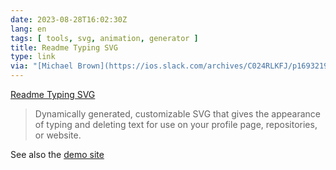 ```yaml
---
date: 2023-08-28T16:02:30Z
lang: en
tags: [ tools, svg, animation, generator ]
title: Readme Typing SVG
type: link
via: "[Michael Brown](https://ios.slack.com/archives/C024RLKFJ/p1693219655395489)"
---
```


[Readme Typing SVG](https://github.com/DenverCoder1/readme-typing-svg)

> Dynamically generated, customizable SVG that gives the appearance of typing and deleting text for use on your profile page, repositories, or website.

See also the [demo site](https://readme-typing-svg.demolab.com/)
